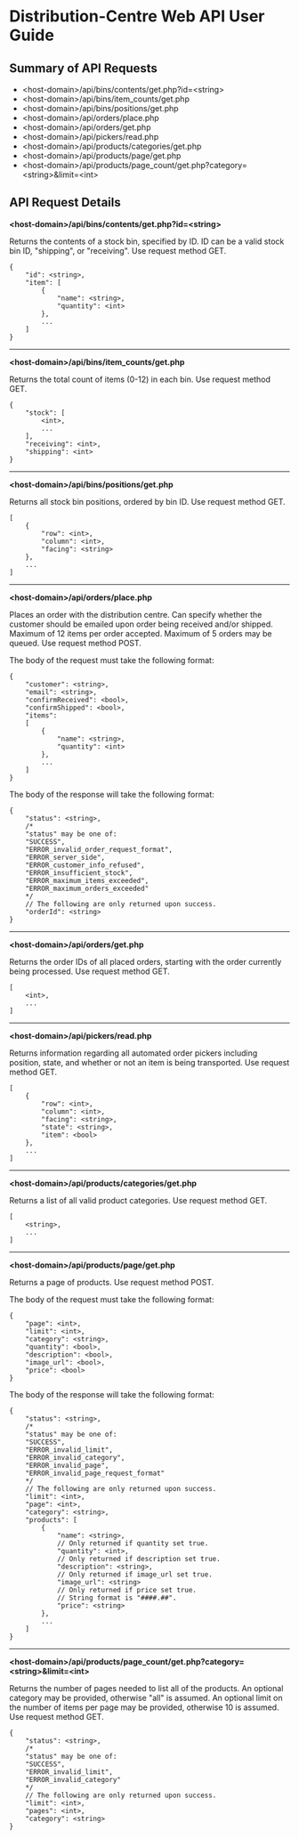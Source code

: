 Distribution-Centre Web API User Guide
======================================

Summary of API Requests
-----------------------

* \<host-domain\>/api/bins/contents/get.php?id=\<string\>
* \<host-domain\>/api/bins/item_counts/get.php
* \<host-domain\>/api/bins/positions/get.php
* \<host-domain\>/api/orders/place.php
* \<host-domain\>/api/orders/get.php
* \<host-domain\>/api/pickers/read.php
* \<host-domain\>/api/products/categories/get.php
* \<host-domain\>/api/products/page/get.php
* \<host-domain\>/api/products/page_count/get.php?category=\<string\>&limit=\<int\>

API Request Details
-------------------

**\<host-domain\>/api/bins/contents/get.php?id=\<string\>**

Returns the contents of a stock bin, specified by ID. ID can be a valid stock bin ID, "shipping", or "receiving". Use request method GET.

	{
		"id": <string>,
		"item": [
			{
				"name": <string>,
				"quantity": <int>
			},
			...
		]
	}

---

**\<host-domain\>/api/bins/item_counts/get.php**

Returns the total count of items (0-12) in each bin. Use request method GET.

	{
		"stock": [
			<int>,
			...
  		],
  		"receiving": <int>,
		"shipping": <int>
	}

---

**\<host-domain\>/api/bins/positions/get.php**

Returns all stock bin positions, ordered by bin ID. Use request method GET.

	[
		{
			"row": <int>,
			"column": <int>,
			"facing": <string>
		},
		...
	]

---

**\<host-domain\>/api/orders/place.php**

Places an order with the distribution centre. Can specify whether the customer should be emailed upon order being received and/or shipped. Maximum of 12 items per order accepted. Maximum of 5 orders may be queued. Use request method POST.

The body of the request must take the following format:

	{
    	"customer": <string>,
		"email": <string>,
		"confirmReceived": <bool>,
		"confirmShipped": <bool>,
		"items":
		[
			{
				"name": <string>,
				"quantity": <int>
			},
			...
		]
	}

The body of the response will take the following format:

	{
		"status": <string>,
		/*
		"status" may be one of:
		"SUCCESS",
		"ERROR_invalid_order_request_format",
		"ERROR_server_side",
		"ERROR_customer_info_refused",
		"ERROR_insufficient_stock",
		"ERROR_maximum_items_exceeded",
		"ERROR_maximum_orders_exceeded"
		*/
		// The following are only returned upon success.
		"orderId": <string>
	}

---

**\<host-domain\>/api/orders/get.php**

Returns the order IDs of all placed orders, starting with the order currently being processed. Use request method GET.

	[
		<int>,
		...
	]

---

**\<host-domain\>/api/pickers/read.php**

Returns information regarding all automated order pickers including position, state, and whether or not an item is being transported. Use request method GET.

	[  
		{  
			"row": <int>,  
			"column": <int>,  
			"facing": <string>,  
			"state": <string>,  
			"item": <bool>  
		},  
		...  
	]

---

**\<host-domain\>/api/products/categories/get.php**

Returns a list of all valid product categories. Use request method GET.

	[
		<string>,
		...
	]

---

**\<host-domain\>/api/products/page/get.php**

Returns a page of products. Use request method POST.

The body of the request must take the following format:

	{
		"page": <int>,
		"limit": <int>,
		"category": <string>,
		"quantity": <bool>,
		"description": <bool>,
		"image_url": <bool>,
		"price": <bool>
	}

The body of the response will take the following format:

	{
		"status": <string>,
		/*
		"status" may be one of:
		"SUCCESS",
		"ERROR_invalid_limit",
		"ERROR_invalid_category",
		"ERROR_invalid_page",
		"ERROR_invalid_page_request_format"
		*/
		// The following are only returned upon success.
		"limit": <int>,
		"page": <int>,
		"category": <string>,
		"products": [
			{
				"name": <string>,
				// Only returned if quantity set true.
				"quantity": <int>,
				// Only returned if description set true.
				"description": <string>,
				// Only returned if image_url set true.
      			"image_url": <string>
				// Only returned if price set true.
				// String format is "####.##".
      			"price": <string>
			},
			...
		]
	}

---

**\<host-domain\>/api/products/page_count/get.php?category=\<string\>&limit=\<int\>**

Returns the number of pages needed to list all of the products. An optional category may be provided, otherwise "all" is assumed. An optional limit on the number of items per page may be provided, otherwise 10 is assumed. Use request method GET.

	{
		"status": <string>,
		/*
		"status" may be one of:
		"SUCCESS",
		"ERROR_invalid_limit",
		"ERROR_invalid_category"
		*/
		// The following are only returned upon success.
		"limit": <int>,
		"pages": <int>,
		"category": <string>
	}